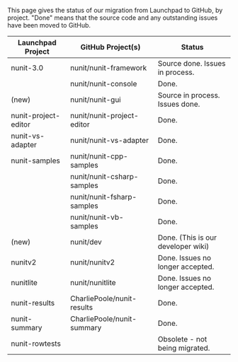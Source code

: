 This page gives the status of our migration from Launchpad to GitHub, by project. "Done" means that the source code and any outstanding issues have been moved to GitHub.

| Launchpad Project    | GitHub Project(s)          | Status                                 |
|----------------------|----------------------------|----------------------------------------|
| nunit-3.0            | nunit/nunit-framework      | Source done. Issues in process.        |
|                      | nunit/nunit-console        | Done.                                  |
| (new)                | nunit/nunit-gui            | Source in process. Issues done.        |
| nunit-project-editor | nunit/nunit-project-editor | Done.                                  |
| nunit-vs-adapter     | nunit/nunit-vs-adapter     | Done.                                  |
| nunit-samples        | nunit/nunit-cpp-samples    | Done.                                  |
|                      | nunit/nunit-csharp-samples | Done.                                  |
|                      | nunit/nunit-fsharp-samples | Done.                                  |
|                      | nunit/nunit-vb-samples     | Done.                                  |
| (new)                | nunit/dev                  | Done. (This is our developer wiki)     |
| nunitv2              | nunit/nunitv2              | Done. Issues no longer accepted.       |
| nunitlite            | nunit/nunitlite            | Done. Issues no longer accepted.       |
| nunit-results        | CharliePoole/nunit-results | Done.                                  |
| nunit-summary        | CharliePoole/nunit-summary | Done.                                  |
| nunit-rowtests       |                            | Obsolete - not being migrated.         |
